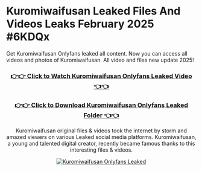 # Kuromiwaifusan Leaked Files And Videos Leaks February 2025 #6KDQx

Get Kuromiwaifusan Onlyfans leaked all content. Now you can access all videos and photos of Kuromiwaifusan. All video and files new update 2025!
<div align="center" title="Kuromiwaifusan Onlyfans Leaked">
  
### [👉👉 Click to Watch Kuromiwaifusan Onlyfans Leaked Video 👈👈](https://links2leaks.com?utm_source=kuromiwaifusan&utm_medium=gitfeb)  
### [👉👉 Click to Download Kuromiwaifusan Onlyfans Leaked Folder 👈👈](https://links2leaks.com?utm_source=kuromiwaifusan&utm_medium=gitfeb)  

Kuromiwaifusan original files & videos took the internet by storm and amazed viewers on various Leaked social media platforms. Kuromiwaifusan, a young and talented digital creator, recently became famous thanks to this interesting files & videos.

[![Kuromiwaifusan Onlyfans Leaked](https://i.ibb.co/93hzkbrt/l2l.gif)](https://links2leaks.com?utm_source=kuromiwaifusan&utm_medium=gitfeb)  

</div>
